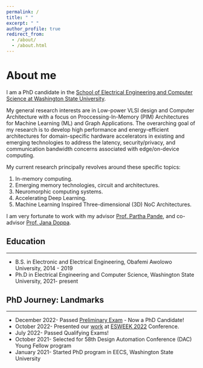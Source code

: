 ```yaml
---
permalink: /
title: " "
excerpt: " "
author_profile: true
redirect_from: 
  - /about/
  - /about.html
---
```


About me
======
I am a PhD candidate in the [School of Electrical Engineering and Computer Science at Washington State University](https://school.eecs.wsu.edu/).

My general research interests are in Low-power VLSI design and Computer Architecture with a focus on Proccessing-In-Memory (PIM) Architectures for Machine Learning (ML) and Graph Applications. The overarching goal of my research is to develop high performance and energy-efficient architectures for domain-specific hardware accelerators in existing and emerging technologies to address the latency, security/privacy, and communication bandwidth concerns associated with edge/on-device computing. 

My current research principally revolves around these specific topics:

1. In-memory computing.
2. Emerging memory technologies, circuit and architectures.
3. Neuromorphic computing systems.
4. Accelerating Deep Learning.
5. Machine Learning Inspired Three-dimensional (3D) NoC Architectures.

I am very fortunate to work with my advisor [Prof. Partha Pande](https://eecs.wsu.edu/~pande/), and co-advisor [Prof. Jana Doppa](https://eecs.wsu.edu/~jana/).

## Education
___
* B.S. in Electronic and Electrical Engineering, Obafemi Awolowo University, 2014 - 2019
* Ph.D in Electrical Engineering and Computer Science, Washington State University, 2021- present

## PhD Journey: Landmarks
___
* December 2022- Passed [Preliminary Exam](https://events.wsu.edu/event/high-performance-and-reliable-processing-in-memory-accelerators-for-graph-based-machine-learning-by-chukwufumnanya-ogbogu-preliminary-exam/) - Now a PhD Candidate! 
* October 2022- Presented our [work](https://ieeexplore.ieee.org/document/9852763/metrics#metrics) at [ESWEEK 2022](https://esweek.org/) Conference. 
* July 2022- Passed Qualifying Exams!
* October 2021- Selected for 58th Design Automation Conference (DAC) Young Fellow program
* January 2021- Started PhD program in EECS, Washington State University
